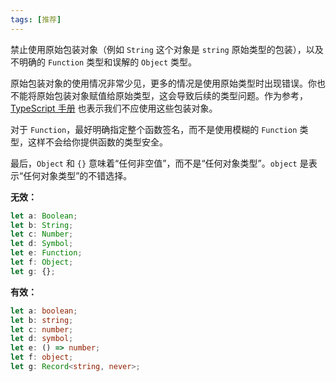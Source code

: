 ```yaml
---
tags: [推荐]
---
```


禁止使用原始包装对象（例如 `String` 这个对象是 `string` 原始类型的包装），以及不明确的 `Function` 类型和误解的 `Object` 类型。

原始包装对象的使用情况非常少见，更多的情况是使用原始类型时出现错误。你也不能将原始包装对象赋值给原始类型，这会导致后续的类型问题。作为参考，[TypeScript 手册] 也表示我们不应使用这些包装对象。

[TypeScript 手册]: https://www.typescriptlang.org/docs/handbook/declaration-files/do-s-and-don-ts.html#number-string-boolean-symbol-and-object

对于 `Function`，最好明确指定整个函数签名，而不是使用模糊的 `Function` 类型，这样不会给你提供函数的类型安全。

最后，`Object` 和 `{}` 意味着“任何非空值”，而不是“任何对象类型”。`object` 是表示“任何对象类型”的不错选择。

**无效：**

```typescript
let a: Boolean;
let b: String;
let c: Number;
let d: Symbol;
let e: Function;
let f: Object;
let g: {};
```

**有效：**

```typescript
let a: boolean;
let b: string;
let c: number;
let d: symbol;
let e: () => number;
let f: object;
let g: Record<string, never>;
```